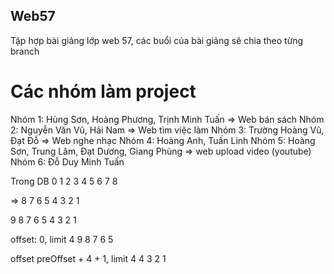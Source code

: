 ## Web57
Tập hợp bài giảng lớp web 57, các buổi của bài giảng sẽ chia theo từng branch

# Các nhóm làm project
Nhóm 1: Hùng Sơn, Hoàng Phương, Trịnh Minh Tuấn => Web bán sách
Nhóm 2: Nguyễn Văn Vũ, Hải Nam => Web tìm việc làm
Nhóm 3: Trường Hoàng Vũ, Đạt Đỗ => Web nghe nhạc
Nhóm 4: Hoàng Anh, Tuấn Linh
Nhóm 5: Hoàng Sơn, Trung Lâm, Đạt Dương, Giang Phùng => web upload video (youtube)
Nhóm 6: Đỗ Duy Minh Tuấn

Trong DB
0 1 2 3 4 5 6 7 8

=> 8 7 6 5 4 3 2 1

9 8 7 6 5 4 3 2 1

offset: 0, limit 4
9
8
7
6
5

offset preOffset + 4 + 1, limit 4
4
3
2
1
